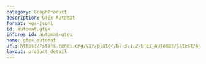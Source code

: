 ```yaml
---
category: GraphProduct
description: GTEx Automat
format: kgx-jsonl
id: automat.gtex
infores_id: automat-gtex
name: gtex_automat
url: https://stars.renci.org/var/plater/bl-3.1.2/GTEx_Automat/latest/kgx_files
layout: product_detail
---
```

